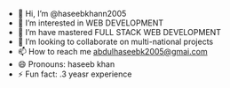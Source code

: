 - 👋 Hi, I’m @haseebkhann2005
- 👀 I’m interested in WEB DEVELOPMENT
- 🌱 I’m have mastered FULL STACK WEB DEVELOPMENT
- 💞️ I’m looking to collaborate on multi-national projects
- 📫 How to reach me  abdulhaseebk2005@gmai.com
- 😄 Pronouns: haseeb khan
- ⚡ Fun fact: .3 yeasr experience

<!---
haseebkhann2005/haseebkhann2005 is a ✨ special ✨ repository because its `README.md` (this file) appears on your GitHub profile.
You can click the Preview link to take a look at your changes.
--->
